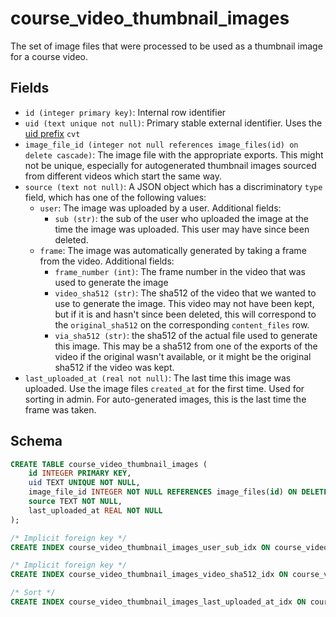 # course_video_thumbnail_images

The set of image files that were processed to be used as a thumbnail image
for a course video.

## Fields

- `id (integer primary key)`: Internal row identifier
- `uid (text unique not null)`: Primary stable external identifier. Uses the
  [uid prefix](../uid_prefixes.md) `cvt`
- `image_file_id (integer not null references image_files(id) on delete cascade)`: The image
  file with the appropriate exports. This might not be unique, especially for autogenerated
  thumbnail images sourced from different videos which start the same way.
- `source (text not null)`: A JSON object which has a discriminatory `type` field,
  which has one of the following values:
  - `user`: The image was uploaded by a user. Additional fields:
    - `sub (str)`: the sub of the user who uploaded the image at the time the
      image was uploaded. This user may have since been deleted.
  - `frame`: The image was automatically generated by taking a frame from the video.
    Additional fields:
    - `frame_number (int)`: The frame number in the video that was used to generate
      the image
    - `video_sha512 (str)`: The sha512 of the video that we wanted to use to generate the
      image. This video may not have been kept, but if it is and hasn't since
      been deleted, this will correspond to the `original_sha512` on the
      corresponding `content_files` row.
    - `via_sha512 (str)`: the sha512 of the actual file used to generate this image.
      This may be a sha512 from one of the exports of the video if the original wasn't
      available, or it might be the original sha512 if the video was kept.
- `last_uploaded_at (real not null)`: The last time this image was uploaded. Use
  the image files `created_at` for the first time. Used for sorting in admin. For
  auto-generated images, this is the last time the frame was taken.

## Schema

```sql
CREATE TABLE course_video_thumbnail_images (
    id INTEGER PRIMARY KEY,
    uid TEXT UNIQUE NOT NULL,
    image_file_id INTEGER NOT NULL REFERENCES image_files(id) ON DELETE CASCADE ON UPDATE RESTRICT,
    source TEXT NOT NULL,
    last_uploaded_at REAL NOT NULL
);

/* Implicit foreign key */
CREATE INDEX course_video_thumbnail_images_user_sub_idx ON course_video_thumbnail_images(json_extract(source, '$.sub')) WHERE json_extract(source, '$.type') = 'user';

/* Implicit foreign key */
CREATE INDEX course_video_thumbnail_images_video_sha512_idx ON course_video_thumbnail_images(json_extract(source, '$.video_sha512')) WHERE json_extract(source, '$.type') = 'frame';

/* Sort */
CREATE INDEX course_video_thumbnail_images_last_uploaded_at_idx ON course_video_thumbnail_images(last_uploaded_at);
```
